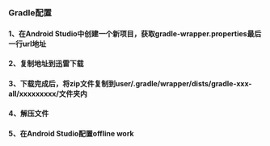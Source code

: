 ### Gradle配置

#### 1、在Android Studio中创建一个新项目，获取gradle-wrapper.properties最后一行url地址

#### 2、复制地址到迅雷下载

#### 3、下载完成后，将zip文件复制到user/.gradle/wrapper/dists/gradle-xxx-all/xxxxxxxxx/文件夹内

#### 4、解压文件

#### 5、在Android Studio配置offline work



